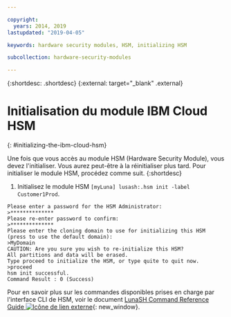 ```yaml
---

copyright:
  years: 2014, 2019
lastupdated: "2019-04-05"

keywords: hardware security modules, HSM, initializing HSM

subcollection: hardware-security-modules

---
```


{:shortdesc: .shortdesc}
{:external: target="_blank" .external}

# Initialisation du module IBM Cloud HSM
{: #initializing-the-ibm-cloud-hsm}

Une fois que vous accès au module HSM (Hardware Security Module), vous devez l'initialiser. Vous aurez peut-être à la réinitialiser plus tard. Pour initialiser le module HSM, procédez comme suit.
{:shortdesc}

1. Initialisez le module HSM `[myLuna] lusash:.hsm init -label Customer1Prod`.
```
Please enter a password for the HSM Administrator:
>**************
Please re-enter password to confirm:
>**************
Please enter the cloning domain to use for initializing this HSM (press to use the default domain):
>MyDomain
CAUTION: Are you sure you wish to re-initialize this HSM?
All partitions and data will be erased.
Type proceed to initialize the HSM, or type quite to quit now.
>proceed
hsm init successful.
Command Result : 0 (Success)
```

Pour en savoir plus sur les commandes disponibles prises en charge par l'interface CLI de HSM, voir le document [LunaSH Command Reference Guide ![Icône de lien externe](../../icons/launch-glyph.svg "Icône de lien externe")](ftp://public.dhe.ibm.com/cloud/bluemix/hsm/LunaSH_Command_Reference_Guide_72.pdf){: new_window}. 

